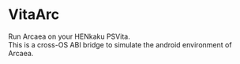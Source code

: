 # VitaArc

Run Arcaea on your HENkaku PSVita.  
This is a cross-OS ABI bridge to simulate the android environment of Arcaea.
